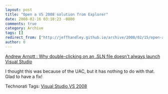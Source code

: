 ```yaml
---
layout: post
title: "Open a VS 2008 solution from Explorer"
date: 2008-02-16 03:10:23 -0800
comments: true
category: Archive
tags: []
redirect_from: ["http://jeffhandley.github.io/archive/2008/02/15/open-a-vs-2008-solution-from-explorer.aspx"]
author: 0
---
```

<!-- more -->
<p><a href="http://blogs.msdn.com/andrewarnottms/archive/2008/02/13/why-double-clicking-on-an-sln-file-doesn-t-always-launch-visual-studio.aspx">Andrew Arnott : Why double-clicking on an .SLN file doesn't always launch Visual Studio</a> </p>  <p>I thought this was because of the UAC, but it has nothing to do with that.  Glad to have a fix!</p>  <div class="wlWriterSmartContent" id="scid:0767317B-992E-4b12-91E0-4F059A8CECA8:1b270169-93c7-4ed9-abf7-e7ed88aa16d1" style="padding-right: 0px; display: inline; padding-left: 0px; padding-bottom: 0px; margin: 0px; padding-top: 0px">Technorati Tags: <a href="http://technorati.com/tags/Visual%20Studio" rel="tag">Visual Studio</a>,<a href="http://technorati.com/tags/VS%202008" rel="tag">VS 2008</a></div>

